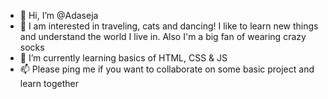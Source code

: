 - 👋 Hi, I’m @Adaseja
- 👀 I am interested in traveling, cats and dancing! I like to learn new things and understand the world I live in. Also I'm a big fan of wearing crazy socks
- 🌱 I’m currently learning basics of HTML, CSS & JS
- 📫 Please ping me if you want to collaborate on some basic project and learn together


